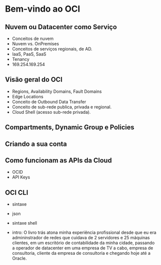 # Bem-vindo ao OCI

## Nuvem ou Datacenter como Serviço

- Conceitos de nuvem
- Nuvem vs. OnPremises
- Conceitos de serviços regionais, de AD.
- IaaS, PaaS, SaaS
- Tenancy
- 169.254.169.254

## Visão geral do OCI

- Regions, Availability Domains, Fault Domains
- Edge Locations
- Conceito de Outbound Data Transfer
- Conceito de sub-rede publica, privada e regional.
- Cloud Shell (acesso sub-rede privada).

## Compartments, Dynamic Group e Policies

## Criando a sua conta

## Como funcionam as APIs da Cloud

- OCID
- API Keys

## OCI CLI

- sintaxe
- json
- sintaxe shell

- intro: O livro trás atona minha experiência profissional desde que eu era admininstrador de redes que cuidava de 2 servidores e 25 máquinas clientes, em um escritório de contabilidade da minha cidade, passando a operador de datacenter em uma empresa de TV a cabo, empresa de consultoria, cliente da empresa de consultoria e chegando hoje até a Oracle.
